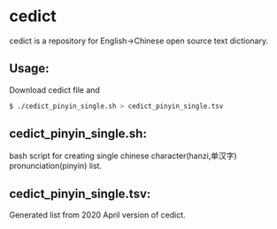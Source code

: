 # cedict

cedict is a repository for English->Chinese open source text dictionary.

## Usage:

Download cedict file and
```bash
$ ./cedict_pinyin_single.sh > cedict_pinyin_single.tsv
```

## cedict_pinyin_single.sh:

bash script for creating single chinese character(hanzi,单汉字) pronunciation(pinyin) list.

## cedict_pinyin_single.tsv:

Generated list from 2020 April version of cedict.

